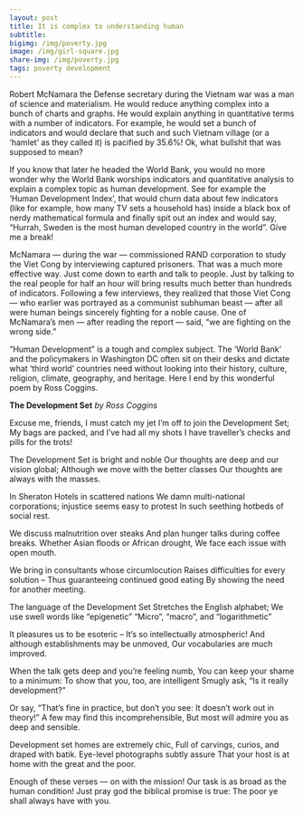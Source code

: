 ```yaml
---
layout: post
title: It is complex to understanding human
subtitle: 
bigimg: /img/poverty.jpg
image: /img/girl-square.jpg
share-img: /img/poverty.jpg
tags: poverty development
---
```

Robert McNamara the Defense secretary during the Vietnam war was a man of science and materialism. He would reduce anything complex into a bunch of charts and graphs. He would explain anything in quantitative terms with a number of indicators. For example, he would set a bunch of indicators and would declare that such and such Vietnam village (or a ‘hamlet’ as they called it) is pacified by 35.6%! Ok, what bullshit that was supposed to mean?

If you know that later he headed the World Bank, you would no more wonder why the World Bank worships indicators and quantitative analysis to explain a complex topic as human development. See for example the ‘Human Development Index’, that would churn data about few indicators (like for example, how many TV sets a household has) inside a black box of nerdy mathematical formula and finally spit out an index and would say, “Hurrah, Sweden is the most human developed country in the world”. Give me a break!

McNamara — during the war — commissioned RAND corporation to study the Viet Cong by interviewing captured prisoners. That was a much more effective way. Just come down to earth and talk to people. Just by talking to the real people for half an hour will bring results much better than hundreds of indicators. Following a few interviews, they realized that those Viet Cong — who earlier was portrayed as a communist subhuman beast — after all were human beings sincerely fighting for a noble cause. One of McNamara’s men — after reading the report — said, “we are fighting on the wrong side.”

“Human Development” is a tough and complex subject. The ‘World Bank’ and the policymakers in Washington DC often sit on their desks and dictate what ‘third world’ countries need without looking into their history, culture, religion, climate, geography, and heritage.
Here I end by this wonderful poem by Ross Coggins.

**The Development Set**
*by Ross Coggins*

Excuse me, friends, I must catch my jet
I’m off to join the Development Set;
My bags are packed, and I’ve had all my shots
I have traveller’s checks and pills for the trots!

The Development Set is bright and noble
Our thoughts are deep and our vision global;
Although we move with the better classes
Our thoughts are always with the masses.

In Sheraton Hotels in scattered nations
We damn multi-national corporations;
injustice seems easy to protest
In such seething hotbeds of social rest.

We discuss malnutrition over steaks
And plan hunger talks during coffee breaks.
Whether Asian floods or African drought,
We face each issue with open mouth.

We bring in consultants whose circumlocution
Raises difficulties for every solution –
Thus guaranteeing continued good eating
By showing the need for another meeting.

The language of the Development Set
Stretches the English alphabet;
We use swell words like “epigenetic”
“Micro”, “macro”, and “logarithmetic”

It pleasures us to be esoteric –
It’s so intellectually atmospheric!
And although establishments may be unmoved,
Our vocabularies are much improved.

When the talk gets deep and you’re feeling numb,
You can keep your shame to a minimum:
To show that you, too, are intelligent
Smugly ask, “Is it really development?”

Or say, “That’s fine in practice, but don’t you see:
It doesn’t work out in theory!”
A few may find this incomprehensible,
But most will admire you as deep and sensible.

Development set homes are extremely chic,
Full of carvings, curios, and draped with batik.
Eye-level photographs subtly assure
That your host is at home with the great and the poor.

Enough of these verses — on with the mission!
Our task is as broad as the human condition!
Just pray god the biblical promise is true:
The poor ye shall always have with you.